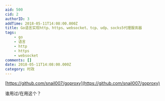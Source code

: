 ```yaml
---
aid: 500
cid: 2
authorID: 3
addTime: 2018-05-11T14:08:00.000Z
title: Go语言实现http、https、websocket、tcp、udp、socks5代理服务器
tags:
    - go
    - 语言
    - http
    - https
    - websocket
comments: []
date: 2018-05-11T14:08:00.000Z
category: 时政
---
```


[https://github.com/snail007/goproxy](https://github.com/snail007/goproxy)

谁用过/在用这个？

